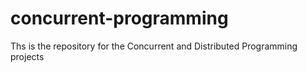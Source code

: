 # concurrent-programming

Ths is the repository for the Concurrent and Distributed Programming projects
